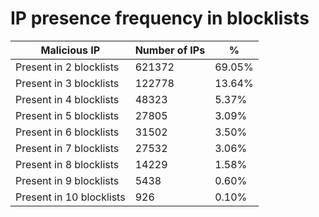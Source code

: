 # IP presence frequency in blocklists
| Malicious IP | Number of IPs | % |
|----|----|----|
| Present in 2 blocklists | 621372 | 69.05% |
| Present in 3 blocklists | 122778 | 13.64% |
| Present in 4 blocklists | 48323 | 5.37% |
| Present in 5 blocklists | 27805 | 3.09% |
| Present in 6 blocklists | 31502 | 3.50% |
| Present in 7 blocklists | 27532 | 3.06% |
| Present in 8 blocklists | 14229 | 1.58% |
| Present in 9 blocklists | 5438 | 0.60% |
| Present in 10 blocklists | 926 | 0.10% |
